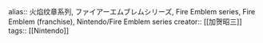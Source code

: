 alias:: 火焰纹章系列, ファイアーエムブレムシリーズ, Fire Emblem series, Fire Emblem (franchise), Nintendo/Fire Emblem series
creator:: [[加贺昭三]]
tags:: [[Nintendo]]
